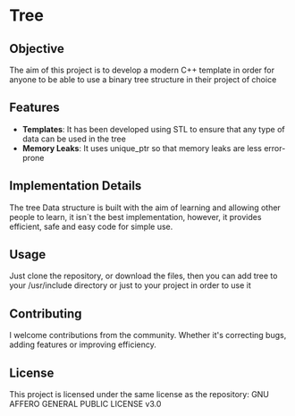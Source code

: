# Tree

## Objective 

The aim of this project is to develop a modern C++ template in order for anyone to be 
able to use a binary tree structure in their project of choice

## Features

- **Templates**: It has been developed using STL to ensure that any type of data can be used 
in the tree
- **Memory Leaks**: It uses unique_ptr so that memory leaks are less error-prone
## Implementation Details

The tree Data structure is built with the aim of learning and allowing other people to
learn, it isn´t the best implementation, however, it provides efficient, safe and 
easy code for simple use.

## Usage

Just clone the repository, or download the files, then you can add tree to your /usr/include
directory or just to your project in order to use it

## Contributing

I welcome contributions from the community. Whether it's correcting bugs, adding features
or improving efficiency.

## License

This project is licensed under the same license as the repository: GNU AFFERO GENERAL PUBLIC LICENSE v3.0

